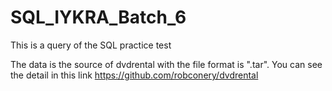 # SQL_IYKRA_Batch_6
This is a query of the SQL practice test

The data is the source of dvdrental with the file format is ".tar".
You can see the detail in this link https://github.com/robconery/dvdrental
